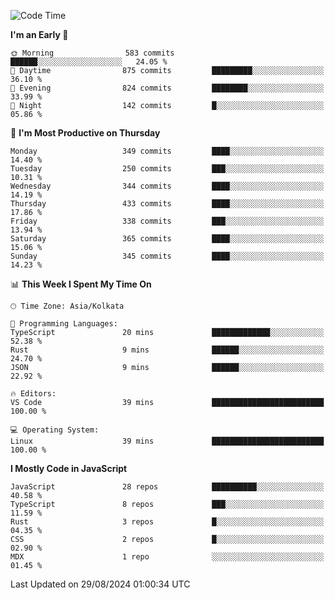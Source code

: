<!--START_SECTION:waka-->
![Code Time](http://img.shields.io/badge/Code%20Time-1%2C174%20hrs%2056%20mins-blue)

**I'm an Early 🐤** 

```text
🌞 Morning                583 commits         ██████░░░░░░░░░░░░░░░░░░░   24.05 % 
🌆 Daytime                875 commits         █████████░░░░░░░░░░░░░░░░   36.10 % 
🌃 Evening                824 commits         ████████░░░░░░░░░░░░░░░░░   33.99 % 
🌙 Night                  142 commits         █░░░░░░░░░░░░░░░░░░░░░░░░   05.86 % 
```
📅 **I'm Most Productive on Thursday** 

```text
Monday                   349 commits         ████░░░░░░░░░░░░░░░░░░░░░   14.40 % 
Tuesday                  250 commits         ███░░░░░░░░░░░░░░░░░░░░░░   10.31 % 
Wednesday                344 commits         ████░░░░░░░░░░░░░░░░░░░░░   14.19 % 
Thursday                 433 commits         ████░░░░░░░░░░░░░░░░░░░░░   17.86 % 
Friday                   338 commits         ███░░░░░░░░░░░░░░░░░░░░░░   13.94 % 
Saturday                 365 commits         ████░░░░░░░░░░░░░░░░░░░░░   15.06 % 
Sunday                   345 commits         ████░░░░░░░░░░░░░░░░░░░░░   14.23 % 
```


📊 **This Week I Spent My Time On** 

```text
🕑︎ Time Zone: Asia/Kolkata

💬 Programming Languages: 
TypeScript               20 mins             █████████████░░░░░░░░░░░░   52.38 % 
Rust                     9 mins              ██████░░░░░░░░░░░░░░░░░░░   24.70 % 
JSON                     9 mins              ██████░░░░░░░░░░░░░░░░░░░   22.92 % 

🔥 Editors: 
VS Code                  39 mins             █████████████████████████   100.00 % 

💻 Operating System: 
Linux                    39 mins             █████████████████████████   100.00 % 
```

**I Mostly Code in JavaScript** 

```text
JavaScript               28 repos            ██████████░░░░░░░░░░░░░░░   40.58 % 
TypeScript               8 repos             ███░░░░░░░░░░░░░░░░░░░░░░   11.59 % 
Rust                     3 repos             █░░░░░░░░░░░░░░░░░░░░░░░░   04.35 % 
CSS                      2 repos             █░░░░░░░░░░░░░░░░░░░░░░░░   02.90 % 
MDX                      1 repo              ░░░░░░░░░░░░░░░░░░░░░░░░░   01.45 % 
```




 Last Updated on 29/08/2024 01:00:34 UTC
<!--END_SECTION:waka-->
<!--
**bhishekprajapati/bhishekprajapati** is a ✨ _special_ ✨ repository because its `README.md` (this file) appears on your GitHub profile.

Here are some ideas to get you started:

- 🔭 I’m currently working on ...
- 🌱 I’m currently learning ...
- 👯 I’m looking to collaborate on ...
- 🤔 I’m looking for help with ...
- 💬 Ask me about ...
- 📫 How to reach me: ...
- 😄 Pronouns: ...
- ⚡ Fun fact: ...
-->
